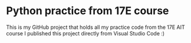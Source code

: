# Python practice from 17E course
This is my GitHub project that holds all my practice code from the 17E AIT course 
I published this project directly from Visual Studio Code :)